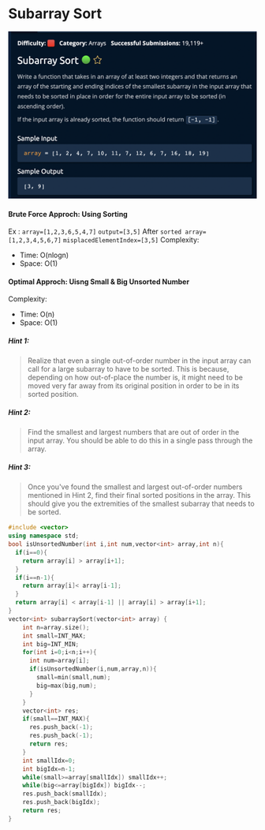 # Subarray Sort
[![](https://raw.githubusercontent.com/rakeshkumar1019/AlgoExpert/main/images/SubarraySort.png)](https://raw.githubusercontent.com/rakeshkumar1019/AlgoExpert/main/images/SubarraySort.png)

#### Brute Force Approch: Using Sorting
Ex : `array=[1,2,3,6,5,4,7]` `output=[3,5]`
After `sorted array=[1,2,3,4,5,6,7]` `misplacedElementIndex=[3,5]`
Complexity:
- Time: O(nlogn)
- Space: O(1)

#### Optimal Approch: Uisng Small & Big Unsorted Number
Complexity:
- Time: O(n)
- Space: O(1)

##### Hint 1:

>Realize that even a single out-of-order number in the input array can call for a large subarray to have to be sorted. This is because, depending on how out-of-place the number is, it might need to be moved very far away from its original position in order to be in its sorted position.

##### Hint 2:
>Find the smallest and largest numbers that are out of order in the input array. You should be able to do this in a single pass through the array.

##### Hint 3:
>Once you've found the smallest and largest out-of-order numbers mentioned in Hint 2, find their final sorted positions in the array. This should give you the extremities of the smallest subarray that needs to be sorted.

```cpp
#include <vector>
using namespace std;
bool isUnsortedNumber(int i,int num,vector<int> array,int n){
  if(i==0){
    return array[i] > array[i+1];
  }
  if(i==n-1){
    return array[i]< array[i-1];
  }
  return array[i] < array[i-1] || array[i] > array[i+1];
}
vector<int> subarraySort(vector<int> array) {
    int n=array.size();
    int small=INT_MAX;
    int big=INT_MIN;
    for(int i=0;i<n;i++){
      int num=array[i];
      if(isUnsortedNumber(i,num,array,n)){
        small=min(small,num);
        big=max(big,num);
      }
    }
    vector<int> res;
    if(small==INT_MAX){
      res.push_back(-1);
      res.push_back(-1);
      return res;
    }
    int smallIdx=0;
    int bigIdx=n-1;
    while(small>=array[smallIdx]) smallIdx++;
    while(big<=array[bigIdx]) bigIdx--;
    res.push_back(smallIdx);
    res.push_back(bigIdx);
    return res;
}

```
